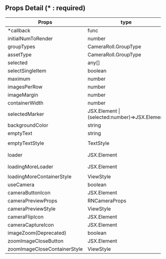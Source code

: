 ## Props Detail (\* : required)

| Props                        | type                                          | default                              | etc                                                                 |
| ---------------------------- | --------------------------------------------- | ------------------------------------ | ------------------------------------------------------------------- |
| \*callback                   | func                                          |                                      | (selectedImages:PhotoProps[],currentImage:PhotoProps)=>void         |
| initialNumToRender           | number                                        | 5                                    | Flatlist's props                                                    |
| groupTypes                   | CameraRoll.GroupType                          | "SavedPhotos"                        | "Album","All","Event","Faces","Library","PhotoStream","SavedPhotos" |
| assetType                    | CameraRoll.GroupType                          | "Photos"                             | "ALL","Videos","Photos"                                             |
| selected                     | any[]                                         | []                                   | Set array with which is returned by callback                        |
| selectSingleItem             | boolean                                       | false                                | If `true` ,`maximum` option is ignored                              |
| maximum                      | number                                        | 15                                   | To use this option,`selectSingleItem` option must be `false`        |
| imagesPerRow                 | number                                        | 3                                    | Not Recommend to be over 10                                         |
| imageMargin                  | number                                        | 5                                    | :)                                                                  |
| containerWidth               | number                                        | window.width                         | You can use react-native Dimensions to get window width             |
| selectedMarker               | JSX.Element \| (selected:number)=>JSX.Element | 'circle mark'                        | 'selected' is starts from 1                                         |
| backgroundColor              | string                                        | 'white'                              | :)                                                                  |
| emptyText                    | string                                        | "No photos."                         | :)                                                                  |
| emptyTextStyle               | TextStyle                                     | `textAlign: 'center'`                | :)                                                                  |
| loader                       | JSX.Element                                   | `<ActivityIndicator size="large" />` | It's located at bottom of the photos                                |
| loadingMoreLoader            | JSX.Element                                   | `<ActivityIndicator size="large" />` | It's located in center of the window                                |
| loadingMoreContainerStyle    | ViewStyle                                     |                                      |                                                                     |
| useCamera                    | boolean                                       | false                                |                                                                     |
| cameraButtonIcon             | JSX.Element                                   | Camera png image                     |                                                                     |
| cameraPreviewProps           | RNCameraProps                                 |                                      | Props of the `react-native-camera`                                  |
| cameraPreviewStyle           | ViewStyle                                     |                                      |                                                                     |
| cameraFlipIcon               | JSX.Element                                   | Flip png image                       |                                                                     |
| cameraCaptureIcon            | JSX.Element                                   | Circle mark                          |                                                                     |
| imageZoom(Deprecated)        | boolean                                       | false                                | Deprecated 2.0.4 <                                                  |
| zoomImageCloseButton         | JSX.Element                                   | close image                          |                                                                     |
| zoomImageCloseContainerStyle | ViewStyle                                     |                                      |                                                                     |
